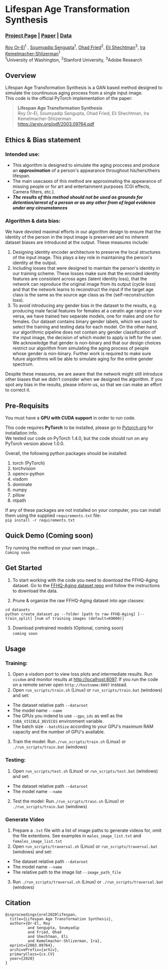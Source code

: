 # Lifespan Age Transformation Synthesis
### [Project Page](https://grail.cs.washington.edu/projects/lifespan_age_transformation_synthesis/) | [Paper](https://arxiv.org/pdf/2003.09764.pdf) | [Data](https://github.com/royorel/FFHQ-Aging-Dataset)

[Roy Or-El](https://homes.cs.washington.edu/~royorel/)<sup>1</sup> ,
[Soumyadip Sengupta](https://homes.cs.washington.edu/~soumya91/)<sup>1</sup>,
[Ohad Fried](https://www.ohadf.com/)<sup>2</sup>,
[Eli Shechtman](https://research.adobe.com/person/eli-shechtman/)<sup>3</sup>,
[Ira Kemelmacher-Shlizerman](https://homes.cs.washington.edu/~kemelmi/)<sup>1</sup><br>
<sup>1</sup>University of Washington, <sup>2</sup>Stanford University, <sup>3</sup>Adobe Research

## Overview
Lifespan Age Transformation Synthesis is a GAN based method designed to simulate the countinuous aging process from a single input image.<br>
This code is the official PyTorch implementation of the paper:
> **Lifespan Age Transformation Synthesis**<br>
> Roy Or-El, Soumyadip Sengupta, Ohad Fried, Eli Shechtman, Ira Kemelmacher-Shlizerman<br>
> https://arxiv.org/pdf/2003.09764.pdf

## Ethics & Bias statement
### Intended use:
 - This algorithm is designed to simulate the aging proccess and produce an **_approximation_** of a person's appearance throughout his/hers/theirs lifespan. 
 - The main usecases of this method are approximating the appearance of missing people or for art and entertainment purposes (CGI effects, Camera filters, etc.).
 - **_The results of this method should not be used as grounds for detention/arrest of a person or as any other from of legal evidence under any circumstances_**

### Algorithm & data bias:<br>
We have devoted maximal efforts in our algorithm design to ensure that the identity of the person in the input image is preserved and no inherent dataset biases are introduced at the output. These measures include:
1. Designing identity encoder architecture to preserve the local structures of the input image. This plays a key role in maintaining the person's identity at the output.
2. Including losses that were designed to maintain the person's identity in our training scheme. These losses make sure that the encoded identity features are consistent across ages (latent identity loss), that the network can reproduce the original image from its output (cycle loss) and that the network learns to reconstruct the input if the target age class is the same as the source age class as the (self-reconstruction loss).
3. To avoid introducing any gender bias in the dataset to the results, e.g. producing male facial features for females at a ceratin age range or vice versa, we have trained two separate models, one for males and one for females. Our dataset contains binary gender labels, which we used to select the training and testing data for each model. On the other hand, our algorithmic pipeline does not contain any gender classification of the input image, the decision of which model to apply is left for the user. We acknowledge that gender is non-binary and that our design choices restrict our algorithm from simulating the aging process of people whose gender is non-binary. Further work is required to make sure future algorithms will be able to simulate aging for the entire gender spectrum.

Despite these measures, we are aware that the network might still introduce other biases that we didn't consider when we designed the algorithm. If you spot any bias in the results, please inform us, so that we can make an effort to correct it.

## Pre-Requisits
You must have a **GPU with CUDA support** in order to run code.

This code requires **PyTorch** to be installed, please go to [Pytorch.org](https://pytorch.org/) for installation info.<br>
We tested our code on PyTorch 1.4.0, but the code should run on any PyTorch version above 1.0.0.

Overall, the following python packages should be installed:
1. torch (PyTorch)
2. torchvision
3. opencv-python
4. visdom
5. dominate
6. numpy
7. pillow
8. ntpath

If any of these packages are not installed on your computer, you can install them using the supplied `requirements.txt` file:<br>
```pip install -r requirements.txt```

## Quick Demo (Coming soon)
Try running the method on your own image...<br> 
```Coming soon```

## Get Started
1. To start working with the code you need to download the FFHQ-Aging dataset. Go to the [FFHQ-Aging dataset repo](https://github.com/royorel/FFHQ-Aging-Dataset) and follow the instructions to download the data.

2. Prune & organize the raw FFHQ-Aging dataset into age classes:
```
cd datasets
python create_dataset.py --folder [path to raw FFHQ-Aging] [--train_split] [num of training images (default=69000)]
```

3. Download pretrained models (Optional, coming soon)<br>
```coming soon```

## Usage
### Training:
1. Open a visdom port to view loss plots and intermediate results. Run ```visdom``` and monitor results at [http://localhost:8097](http://localhost:8097). If you run the code on a remote server open ```http://hostname:8097``` instead.
2. Open ```run_scripts/train.sh``` (Linux) or ```run_scripts/train.bat``` (windows) and set:
  - The dataset relative path ```--dataroot```
  - The model name ```--name```
  - The GPUs you indend to use ```--gpu_ids``` as well as the ```CUDA_VISIBLE_DEVICES``` environment variable. 
  - The batch size ```--batchSize``` according to your GPU's maximum RAM capacity and the number of GPU's available.
3. Train the model: Run```./run_scripts/train.sh``` (Linux) or ```./run_scripts/train.bat``` (windows)

### Testing:
1. Open ```run_scripts/test.sh``` (Linux) or ```run_scripts/test.bat``` (windows) and set:
  - The dataset relative path ```--dataroot```
  - The model name ```--name```
2. Test the model: Run```./run_scripts/train.sh``` (Linux) or ```./run_scripts/train.bat``` (windows)

### Generate Video
1. Prepare a ```.txt``` file with a list of image paths to generate videos for, omit the file extentions. See examples in ```males_image_list.txt``` and ```females_image_list.txt```
2. Open ```run_scripts/traversal.sh``` (Linux) or ```run_scripts/traversal.bat``` (windows) and set:
  - The dataset relative path ```--dataroot```
  - The model name ```--name```
  - The relative path to the image list ```--image_path_file```
3. Run ```./run_scripts/traversal.sh``` (Linux) or ```./run_scripts/traversal.bat``` (windows)

## Citation
```
@inproceedings{orel2020lifespan,
  title={Lifespan Age Transformation Synthesis},
  author={Or-El, Roy 
          and Sengupta, Soumyadip 
          and Fried, Ohad 
          and Shechtman, Eli 
          and Kemelmacher-Shlizerman, Ira},
  eprint={2003.09764},
  archivePrefix={arXiv},
  primaryClass={cs.CV}
  year={2020}
}
```
